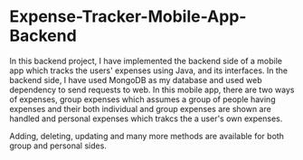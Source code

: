 # Expense-Tracker-Mobile-App-Backend
In this backend project, I have implemented the backend side of a mobile app which tracks the users' expenses using Java, and its interfaces. In the backend side, I have used MongoDB as my database and used web dependency to send requests to web. In this mobile app, there are two ways of expenses, group expenses which assumes a group of people having expenses and their both individual and group expenses are shown are handled and personal expenses which trakcs the a user's own expenses.

Adding, deleting, updating and many more methods are available for both group and personal sides.
